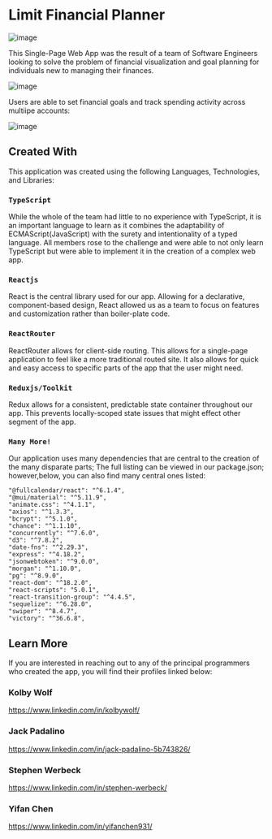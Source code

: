 # Limit Financial Planner

![image](https://github.com/2208-Capstone-Team-3/limit-planner/assets/97137486/e5d925c5-4bfb-4148-9e8b-8b72e1686404)

This Single-Page Web App was the result of a team of Software Engineers looking to solve the problem of financial visualization and goal planning for individuals new to managing their finances.

![image](https://github.com/2208-Capstone-Team-3/limit-planner/assets/97137486/34d9d994-f573-44a3-9d43-25e08d72149e)

Users are able to set financial goals and track spending activity across multiipe accounts:

![image](https://github.com/2208-Capstone-Team-3/limit-planner/assets/97137486/b2cbf3cc-e589-462c-8d56-cb8c44fca7d5)

## Created With

This application was created using the following Languages, Technologies, and Libraries:

### `TypeScript`

While the whole of the team had little to no experience with TypeScript, it is an important language to learn as it combines the adaptability of ECMAScript(JavaScript) with the surety and intentionality of a typed language. All members rose to the challenge and were able to not only learn TypeScript but were able to implement it in the creation of a complex web app.

### `Reactjs`

React is the central library used for our app. Allowing for a declarative, component-based design, React allowed us as a team to focus on features and customization rather than boiler-plate code.

### `ReactRouter`

ReactRouter allows for client-side routing. This allows for a single-page application to feel like a more traditional routed site. It also allows for quick and easy access to specific parts of the app that the user might need.

### `Reduxjs/Toolkit`

Redux allows for a consistent, predictable state container throughout our app. This prevents locally-scoped state issues that might effect other segment of the app.

### `Many More!`

Our application uses many dependencies that are central to the creation of the many disparate parts; The full listing can be viewed in our package.json; however,below, you can also find many central ones listed:

    "@fullcalendar/react": "^6.1.4",
    "@mui/material": "^5.11.9",
    "animate.css": "^4.1.1",
    "axios": "^1.3.3",
    "bcrypt": "^5.1.0",
    "chance": "^1.1.10",
    "concurrently": "^7.6.0",
    "d3": "^7.8.2",
    "date-fns": "^2.29.3",
    "express": "^4.18.2",
    "jsonwebtoken": "^9.0.0",
    "morgan": "^1.10.0",
    "pg": "^8.9.0",
    "react-dom": "^18.2.0",
    "react-scripts": "5.0.1",
    "react-transition-group": "^4.4.5",
    "sequelize": "^6.28.0",
    "swiper": "^8.4.7",
    "victory": "^36.6.8",

## Learn More

If you are interested in reaching out to any of the principal programmers who created the app, you will find their profiles linked below:

### Kolby Wolf

https://www.linkedin.com/in/kolbywolf/

### Jack Padalino
https://www.linkedin.com/in/jack-padalino-5b743826/

### Stephen Werbeck
https://www.linkedin.com/in/stephen-werbeck/

### Yifan Chen
https://www.linkedin.com/in/yifanchen931/
